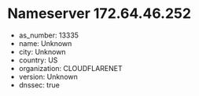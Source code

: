 # Nameserver 172.64.46.252

* as_number: 13335
* name: Unknown
* city: Unknown
* country: US
* organization: CLOUDFLARENET
* version: Unknown
* dnssec: true
